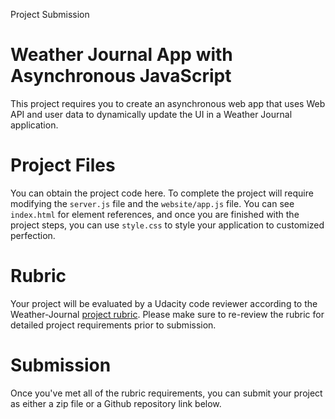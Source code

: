 Project Submission
# Weather Journal App with Asynchronous JavaScript
This project requires you to create an asynchronous web app that uses Web API and user data to dynamically update the UI in a Weather Journal application.

# Project Files
You can obtain the project code here. To complete the project will require modifying the `server.js` file and the `website/app.js` file. You can see `index.html` for element references, and once you are finished with the project steps, you can use `style.css` to style your application to customized perfection.

# Rubric
Your project will be evaluated by a Udacity code reviewer according to the Weather-Journal [project rubric](./Project-2-Weather-Journal-App/4-project-rubric-Weather-Journal-App.md). Please make sure to re-review the rubric for detailed project requirements prior to submission.

# Submission
Once you've met all of the rubric requirements, you can submit your project as either a zip file or a Github repository link below.


